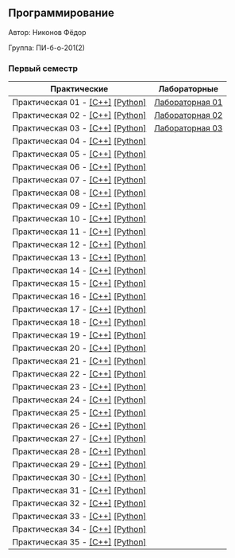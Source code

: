 ## Программирование

Автор: Никонов Фёдор

Группа: ПИ-б-о-201(2)

### Первый семестр

| Практические | Лабораторные |
|--------------|--------------|
| Практическая 01 - [[С++]](./Practice/01/C++/01.cpp) [[Python]](./Practice/01/Python/01.py) |  [Лабораторная 01](./Labs/01/README.md) |
| Практическая 02 - [[С++]](./Practice/02/C++/02.cpp) [[Python]](./Practice/02/Python/02.py) |  [Лабораторная 02](./Labs/02/README.md) |
| Практическая 03 - [[С++]](./Practice/03/C++/03.cpp) [[Python]](./Practice/03/Python/03.py) |  [Лабораторная 03](./Labs/03/README.md) |
| Практическая 04 - [[С++]](./Practice/04/C++/04.cpp) [[Python]](./Practice/04/Python/04.py) | |
| Практическая 05 - [[С++]](./Practice/05/C++/05.cpp) [[Python]](./Practice/05/Python/05.py) | |
| Практическая 06 - [[С++]](./Practice/06/C++/06.cpp) [[Python]](./Practice/06/Python/06.py) | |
| Практическая 07 - [[С++]](./Practice/07/C++/07.cpp) [[Python]](./Practice/07/Python/07.py) | |
| Практическая 08 - [[С++]](./Practice/08/C++/08.cpp) [[Python]](./Practice/08/Python/08.py) | |
| Практическая 09 - [[С++]](./Practice/09/C++/09.cpp) [[Python]](./Practice/09/Python/09.py) | |
| Практическая 10 - [[С++]](./Practice/10/C++/10.cpp) [[Python]](./Practice/10/Python/10.py) | |
| Практическая 11 - [[С++]](./Practice/11/C++/11.cpp) [[Python]](./Practice/11/Python/11.py) | |
| Практическая 12 - [[С++]](./Practice/12/C++/12.cpp) [[Python]](./Practice/12/Python/12.py) | |
| Практическая 13 - [[С++]](./Practice/13/C++/13.cpp) [[Python]](./Practice/13/Python/13.py) | |
| Практическая 14 - [[С++]](./Practice/14/C++/14.cpp) [[Python]](./Practice/14/Python/14.py) | |
| Практическая 15 - [[С++]](./Practice/15/C++/15.cpp) [[Python]](./Practice/15/Python/15.py) | |
| Практическая 16 - [[С++]](./Practice/16/C++/16.cpp) [[Python]](./Practice/16/Python/16.py) | |
| Практическая 17 - [[С++]](./Practice/17/C++/17.cpp) [[Python]](./Practice/17/Python/17.py) | |
| Практическая 18 - [[С++]](./Practice/18/C++/18.cpp) [[Python]](./Practice/18/Python/18.py) | |
| Практическая 19 - [[С++]](./Practice/19/C++/19.cpp) [[Python]](./Practice/19/Python/19.py) | |
| Практическая 20 - [[С++]](./Practice/20/C++/20.cpp) [[Python]](./Practice/20/Python/20.py) | |
| Практическая 21 - [[С++]](./Practice/21/C++/21.cpp) [[Python]](./Practice/21/Python/21.py) | |
| Практическая 22 - [[С++]](./Practice/22/C++/22.cpp) [[Python]](./Practice/22/Python/22.py) | |
| Практическая 23 - [[С++]](./Practice/23/C++/23.cpp) [[Python]](./Practice/23/Python/23.py) | |
| Практическая 24 - [[С++]](./Practice/24/C++/24.cpp) [[Python]](./Practice/24/Python/24.py) | |
| Практическая 25 - [[С++]](./Practice/25/C++/25.cpp) [[Python]](./Practice/25/Python/25.py) | |
| Практическая 26 - [[С++]](./Practice/26/C++/26.cpp) [[Python]](./Practice/26/Python/26.py) | |
| Практическая 27 - [[С++]](./Practice/27/C++/27.cpp) [[Python]](./Practice/27/Python/27.py) | |
| Практическая 28 - [[С++]](./Practice/28/C++/28.cpp) [[Python]](./Practice/28/Python/28.py) | |
| Практическая 29 - [[С++]](./Practice/29/C++/29.cpp) [[Python]](./Practice/29/Python/29.py) | |
| Практическая 30 - [[С++]](./Practice/30/C++/30.cpp) [[Python]](./Practice/30/Python/30.py) | |
| Практическая 31 - [[С++]](./Practice/31/C++/31.cpp) [[Python]](./Practice/31/Python/31.py) | |
| Практическая 32 - [[С++]](./Practice/32/C++/32.cpp) [[Python]](./Practice/32/Python/32.py) | |
| Практическая 33 - [[С++]](./Practice/33/C++/33.cpp) [[Python]](./Practice/33/Python/33.py) | |
| Практическая 34 - [[С++]](./Practice/34/C++/34.cpp) [[Python]](./Practice/34/Python/34.py) | |
| Практическая 35 - [[С++]](./Practice/35/C++/35.cpp) [[Python]](./Practice/35/Python/35.py) | |
